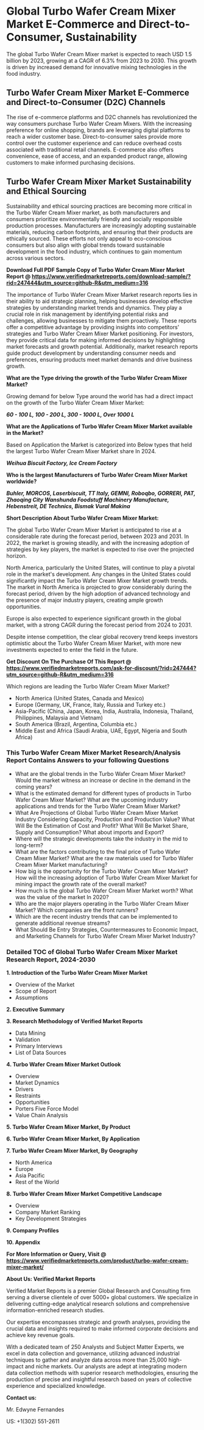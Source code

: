 <h1>Global Turbo Wafer Cream Mixer Market E-Commerce and Direct-to-Consumer, Sustainability</h1><p class=""><p>The global Turbo Wafer Cream Mixer market is expected to reach USD 1.5 billion by 2023, growing at a CAGR of 6.3% from 2023 to 2030. This growth is driven by increased demand for innovative mixing technologies in the food industry.</p><h2>Turbo Wafer Cream Mixer Market E-Commerce and Direct-to-Consumer (D2C) Channels</h2><p>The rise of e-commerce platforms and D2C channels has revolutionized the way consumers purchase Turbo Wafer Cream Mixers. With the increasing preference for online shopping, brands are leveraging digital platforms to reach a wider customer base. Direct-to-consumer sales provide more control over the customer experience and can reduce overhead costs associated with traditional retail channels. E-commerce also offers convenience, ease of access, and an expanded product range, allowing customers to make informed purchasing decisions.</p><h2>Turbo Wafer Cream Mixer Market Sustainability and Ethical Sourcing</h2><p>Sustainability and ethical sourcing practices are becoming more critical in the Turbo Wafer Cream Mixer market, as both manufacturers and consumers prioritize environmentally friendly and socially responsible production processes. Manufacturers are increasingly adopting sustainable materials, reducing carbon footprints, and ensuring that their products are ethically sourced. These efforts not only appeal to eco-conscious consumers but also align with global trends toward sustainable development in the food industry, which continues to gain momentum across various sectors.</p></p><p class=""><strong>Download Full PDF Sample Copy of Turbo Wafer Cream Mixer Market Report @ <a href="https://www.verifiedmarketreports.com/download-sample/?rid=247444&utm_source=github-R&utm_medium=316" target="_blank">https://www.verifiedmarketreports.com/download-sample/?rid=247444&utm_source=github-R&utm_medium=316</a></strong></p><p>The importance of&nbsp;Turbo Wafer Cream Mixer Market research reports lies in their ability to aid strategic planning, helping businesses develop effective strategies by understanding market trends and dynamics. They play a crucial role in risk management by identifying potential risks and challenges, allowing businesses to mitigate them proactively. These reports offer a competitive advantage by providing insights into competitors' strategies and Turbo Wafer Cream Mixer Market positioning. For investors, they provide critical data for making informed decisions by highlighting market forecasts and growth potential. Additionally, market research reports guide product development by understanding consumer needs and preferences, ensuring products meet market demands and drive business growth.</p><p><strong>What are the&nbsp;Type driving the growth of the Turbo Wafer Cream Mixer Market?</strong></p><p id="" class="">Growing demand for below Type around the world has had a direct impact on the growth of the Turbo Wafer Cream Mixer Market:</p><p class=""><em><strong>60 - 100 L, 100 - 200 L, 300 - 1000 L, Over 1000 L</strong></em></p><p class=""><strong>What are the&nbsp;Applications&nbsp;of Turbo Wafer Cream Mixer Market available in the Market?</strong></p><p id="" class="">Based on Application the Market is categorized into Below types that held the largest Turbo Wafer Cream Mixer Market share In 2024.</p><p class=""><em><strong>Weihua Biscuit Factory, Ice Cream Factory</strong></em></p><p class=""><strong>Who is the largest Manufacturers of Turbo Wafer Cream Mixer Market worldwide?</strong></p><p><em><strong>Buhler, MORCOS, Laserbiscuit, TT Italy, GEMNI, Roboqbo, GORRERI, PAT, Zhaoqing City Wanshunda Foodstuff Machinery Manufacture, Hebenstreit, DE Technics, Bismak Vural Makina</strong></em></p><p id="" class=""><strong>Short Description About Turbo Wafer Cream Mixer Market:</strong></p><p>The global Turbo Wafer Cream Mixer Market is anticipated to rise at a considerable rate during the forecast period, between 2023 and 2031. In 2022, the market is growing steadily, and with the increasing adoption of strategies by key players, the market is expected to rise over the projected horizon.</p><p>North America, particularly the United States, will continue to play a pivotal role in the market's development. Any changes in the United States could significantly impact the Turbo Wafer Cream Mixer Market growth trends. The market in North America is projected to grow considerably during the forecast period, driven by the high adoption of advanced technology and the presence of major industry players, creating ample growth opportunities.</p><p>Europe is also expected to experience significant growth in the global market, with a strong CAGR during the forecast period from 2024 to 2031.</p><p>Despite intense competition, the clear global recovery trend keeps investors optimistic about the Turbo Wafer Cream Mixer Market, with more new investments expected to enter the field in the future.</p><p id="" class=""><strong>Get Discount On The Purchase Of This Report @ <a href="https://www.verifiedmarketreports.com/ask-for-discount/?rid=247444?utm_source=github-R&utm_medium=316" target="_blank">https://www.verifiedmarketreports.com/ask-for-discount/?rid=247444?utm_source=github-R&utm_medium=316</a></strong></p><p class="">Which regions are leading the Turbo Wafer Cream Mixer Market?</p><ul><li>North America (United States, Canada and Mexico)</li><li>Europe (Germany, UK, France, Italy, Russia and Turkey etc.)</li><li>Asia-Pacific (China, Japan, Korea, India, Australia, Indonesia, Thailand, Philippines, Malaysia and Vietnam)</li><li>South America (Brazil, Argentina, Columbia etc.)</li><li>Middle East and Africa (Saudi Arabia, UAE, Egypt, Nigeria and South Africa)</li></ul><h3 id="" class="">This Turbo Wafer Cream Mixer Market Research/Analysis Report Contains Answers to your following Questions</h3><ul><li>What are the global trends in the Turbo Wafer Cream Mixer Market? Would the market witness an increase or decline in the demand in the coming years?</li><li>What is the estimated demand for different types of products in Turbo Wafer Cream Mixer Market? What are the upcoming industry applications and trends for the Turbo Wafer Cream Mixer Market?</li><li>What Are Projections of Global Turbo Wafer Cream Mixer Market Industry Considering Capacity, Production and Production Value? What Will Be the Estimation of Cost and Profit? What Will Be Market Share, Supply and Consumption? What about imports and Export?</li><li>Where will the strategic developments take the industry in the mid to long-term?</li><li>What are the factors contributing to the final price of Turbo Wafer Cream Mixer Market? What are the raw materials used for Turbo Wafer Cream Mixer Market manufacturing?</li><li>How big is the opportunity for the Turbo Wafer Cream Mixer Market? How will the increasing adoption of Turbo Wafer Cream Mixer Market for mining impact the growth rate of the overall market?</li><li>How much is the global Turbo Wafer Cream Mixer Market worth? What was the value of the market In 2020?</li><li>Who are the major players operating in the Turbo Wafer Cream Mixer Market? Which companies are the front runners?</li><li>Which are the recent industry trends that can be implemented to generate additional revenue streams?</li><li>What Should Be Entry Strategies, Countermeasures to Economic Impact, and Marketing Channels for Turbo Wafer Cream Mixer Market Industry?</li></ul><h3 id="" class="">Detailed TOC of Global Turbo Wafer Cream Mixer Market Research Report, 2024-2030</h3><p id="" class=""><strong>1. Introduction of the Turbo Wafer Cream Mixer Market</strong></p><ul><li>Overview of the Market</li><li>Scope of Report</li><li>Assumptions</li></ul><p id="" class=""><strong>2. Executive Summary</strong></p><p id="" class=""><strong>3. Research Methodology of Verified Market Reports</strong></p><ul><li>Data Mining</li><li>Validation</li><li>Primary Interviews</li><li>List of Data Sources</li></ul><p id="" class=""><strong>4. Turbo Wafer Cream Mixer Market Outlook</strong></p><ul><li>Overview</li><li>Market Dynamics</li><li>Drivers</li><li>Restraints</li><li>Opportunities</li><li>Porters Five Force Model</li><li>Value Chain Analysis</li></ul><p id="" class=""><strong>5. Turbo Wafer Cream Mixer Market, By Product</strong></p><p id="" class=""><strong>6. Turbo Wafer Cream Mixer Market, By Application</strong></p><p id="" class=""><strong>7. Turbo Wafer Cream Mixer Market, By Geography</strong></p><ul><li>North America</li><li>Europe</li><li>Asia Pacific</li><li>Rest of the World</li></ul><p id="" class=""><strong>8. Turbo Wafer Cream Mixer Market Competitive Landscape</strong></p><ul><li>Overview</li><li>Company Market Ranking</li><li>Key Development Strategies</li></ul><p id="" class=""><strong>9. Company Profiles</strong></p><p id="" class=""><strong>10. Appendix</strong></p><p id="" class=""><strong>For More Information or Query, Visit @ <a href="https://www.verifiedmarketreports.com/product/turbo-wafer-cream-mixer-market/" target="_blank">https://www.verifiedmarketreports.com/product/turbo-wafer-cream-mixer-market/</a></strong></p><p id="" class=""><strong>About Us: Verified Market Reports</strong></p><p id="" class="">Verified Market Reports is a premier Global Research and Consulting firm serving a diverse clientele of over 5000+ global customers. We specialize in delivering cutting-edge analytical research solutions and comprehensive information-enriched research studies.</p><p id="" class="">Our expertise encompasses strategic and growth analyses, providing the crucial data and insights required to make informed corporate decisions and achieve key revenue goals.</p><p id="" class="">With a dedicated team of 250 Analysts and Subject Matter Experts, we excel in data collection and governance, utilizing advanced industrial techniques to gather and analyze data across more than 25,000 high-impact and niche markets. Our analysts are adept at integrating modern data collection methods with superior research methodologies, ensuring the production of precise and insightful research based on years of collective experience and specialized knowledge.</p><p id="" class=""><strong>Contact us:</strong></p><p id="" class="">Mr. Edwyne Fernandes</p><p id="" class="">US: +1(302) 551-2611</p>